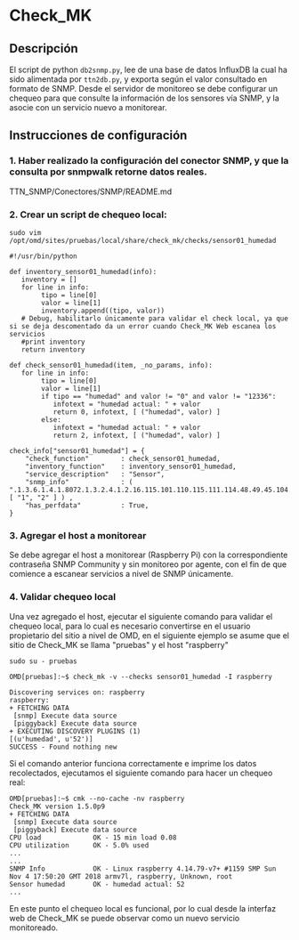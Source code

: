 # Check_MK

## Descripción

El script de python ``db2snmp.py``, lee de una base de datos InfluxDB la cual ha sido alimentada por ``ttn2db.py``, y exporta según el valor consultado en formato de SNMP. Desde el servidor de monitoreo se debe configurar un chequeo para que consulte la información de los sensores vía SNMP, y la asocie con un servicio nuevo a monitorear.

## Instrucciones de configuración

### 1. Haber realizado la configuración del conector SNMP, y que la consulta por snmpwalk retorne datos reales.

TTN_SNMP/Conectores/SNMP/README.md


### 2. Crear un script de chequeo local:

```
sudo vim /opt/omd/sites/pruebas/local/share/check_mk/checks/sensor01_humedad
```

```
#!/usr/bin/python

def inventory_sensor01_humedad(info):
   inventory = []
   for line in info:
        tipo = line[0]
        valor = line[1]
        inventory.append((tipo, valor))
   # Debug, habilitarlo únicamente para validar el check local, ya que si se deja descomentado da un error cuando Check_MK Web escanea los servicios
   #print inventory
   return inventory

def check_sensor01_humedad(item, _no_params, info):
   for line in info:
        tipo = line[0]
        valor = line[1]
        if tipo == "humedad" and valor != "0" and valor != "12336":
           infotext = "humedad actual: " + valor
           return 0, infotext, [ ("humedad", valor) ]
        else:
           infotext = "humedad actual: " + valor
           return 2, infotext, [ ("humedad", valor) ]

check_info["sensor01_humedad"] = {
    "check_function"        : check_sensor01_humedad,
    "inventory_function"    : inventory_sensor01_humedad,
    "service_description"   : "Sensor",
    "snmp_info"             : ( ".1.3.6.1.4.1.8072.1.3.2.4.1.2.16.115.101.110.115.111.114.48.49.45.104.117.109.101.100.97.100", [ "1", "2" ] ) ,
    "has_perfdata"          : True,
}
```

### 3. Agregar el host a monitorear

Se debe agregar el host a monitorear (Raspberry Pi) con la correspondiente contraseña SNMP Community y sin monitoreo por agente, con el fin de que comience a escanear servicios a nivel de SNMP únicamente.

### 4. Validar chequeo local
Una vez agregado el host, ejecutar el siguiente comando para validar el chequeo local, para lo cual es necesario convertirse en el usuario propietario del sitio a nivel de OMD, en el siguiente ejemplo se asume que el sitio de Check_MK se llama "pruebas" y el host "raspberry"

``` 
sudo su - pruebas
```

```
OMD[pruebas]:~$ check_mk -v --checks sensor01_humedad -I raspberry

Discovering services on: raspberry
raspberry:
+ FETCHING DATA
 [snmp] Execute data source
 [piggyback] Execute data source
+ EXECUTING DISCOVERY PLUGINS (1)
[(u'humedad', u'52')]
SUCCESS - Found nothing new
```

Si el comando anterior funciona correctamente e imprime los datos recolectados, ejecutamos el siguiente comando para hacer un chequeo real:

```
OMD[pruebas]:~$ cmk --no-cache -nv raspberry
Check_MK version 1.5.0p9
+ FETCHING DATA
 [snmp] Execute data source
 [piggyback] Execute data source
CPU load             OK - 15 min load 0.08
CPU utilization      OK - 5.0% used
...
...
SNMP Info            OK - Linux raspberry 4.14.79-v7+ #1159 SMP Sun Nov 4 17:50:20 GMT 2018 armv7l, raspberry, Unknown, root
Sensor humedad       OK - humedad actual: 52
...

```

En este punto el chequeo local es funcional, por lo cual desde la interfaz web de Check_MK se puede observar como un nuevo servicio monitoreado.
